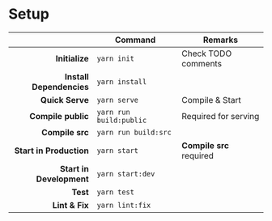 # Setup

|                          | Command                 | Remarks                  |
| -----------------------: | ----------------------- | ------------------------ |
|           **Initialize** | `yarn init`             | Check TODO comments      |
| **Install Dependencies** | `yarn install`          |                          |
|          **Quick Serve** | `yarn serve`            | Compile & Start          |
|       **Compile public** | `yarn run build:public` | Required for serving     |
|          **Compile src** | `yarn run build:src`    |                          |
|  **Start in Production** | `yarn start`            | **Compile src** required |
| **Start in Development** | `yarn start:dev`        |                          |
|                 **Test** | `yarn test`             |                          |
|           **Lint & Fix** | `yarn lint:fix`         |                          |
